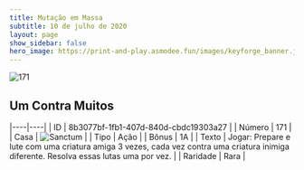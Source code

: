 ```yaml
---
title: Mutação em Massa
subtitle: 10 de julho de 2020
layout: page
show_sidebar: false
hero_image: https://print-and-play.asmodee.fun/images/keyforge_banner.jpg
---
```


![171](https://cdn.keyforgegame.com/media/card_front/pt/479_171_PHQJHJ4P73J2_pt.png)

## Um Contra Muitos

|----|----|
| ID | 8b3077bf-1fb1-407d-840d-cbdc19303a27 |
| Número | 171 |
| Casa | ![Sanctum](https://archonarcana.com/images/thumb/c/c7/Sanctum.png/22px-Sanctum.png "Santuário") |
| Tipo | Ação |
| Bônus | 1A |
| Texto | Jogar: Prepare e lute com uma  criatura amiga 3 vezes, cada vez  contra uma criatura inimiga diferente. Resolva essas lutas uma por vez. |
| Raridade | Rara |
